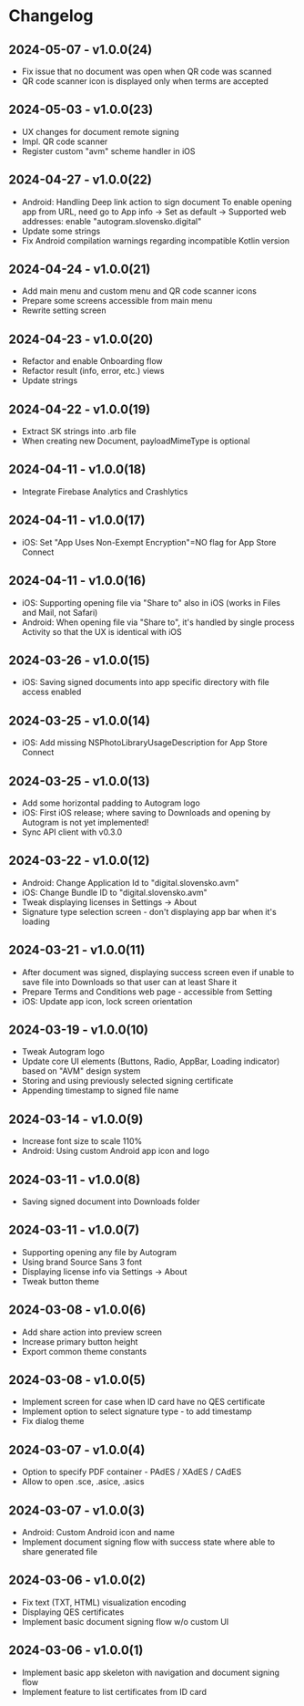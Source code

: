 # Changelog

## 2024-05-07 - v1.0.0(24)

- Fix issue that no document was open when QR code was scanned
- QR code scanner icon is displayed only when terms are accepted

## 2024-05-03 - v1.0.0(23)

- UX changes for document remote signing 
- Impl. QR code scanner
- Register custom "avm" scheme handler in iOS

## 2024-04-27 - v1.0.0(22)

- Android: Handling Deep link action to sign document
  To enable opening app from URL, need go to App info → Set as default → Supported web addresses:
  enable "autogram.slovensko.digital"
- Update some strings
- Fix Android compilation warnings regarding incompatible Kotlin version

## 2024-04-24 - v1.0.0(21)

- Add main menu and custom menu and QR code scanner icons
- Prepare some screens accessible from main menu
- Rewrite setting screen

## 2024-04-23 - v1.0.0(20)

- Refactor and enable Onboarding flow
- Refactor result (info, error, etc.) views 
- Update strings

## 2024-04-22 - v1.0.0(19)

- Extract SK strings into .arb file
- When creating new Document, payloadMimeType is optional

## 2024-04-11 - v1.0.0(18)

- Integrate Firebase Analytics and Crashlytics

## 2024-04-11 - v1.0.0(17)

- iOS: Set "App Uses Non-Exempt Encryption"=NO flag for App Store Connect

## 2024-04-11 - v1.0.0(16)

- iOS: Supporting opening file via "Share to" also in iOS (works in Files and Mail, not Safari)
- Android: When opening file via "Share to", it's handled by single process Activity so that the UX
  is identical with iOS

## 2024-03-26 - v1.0.0(15)

- iOS: Saving signed documents into app specific directory with file access enabled

## 2024-03-25 - v1.0.0(14)

- iOS: Add missing NSPhotoLibraryUsageDescription for App Store Connect

## 2024-03-25 - v1.0.0(13)

- Add some horizontal padding to Autogram logo
- iOS: First iOS release; where saving to Downloads and opening by Autogram is not yet implemented!
- Sync API client with v0.3.0

## 2024-03-22 - v1.0.0(12)

- Android: Change Application Id to "digital.slovensko.avm"
- iOS: Change Bundle ID to "digital.slovensko.avm"
- Tweak displaying licenses in Settings -> About
- Signature type selection screen - don't displaying app bar when it's loading

## 2024-03-21 - v1.0.0(11)

- After document was signed, displaying success screen even if unable to save file into Downloads
  so that user can at least Share it
- Prepare Terms and Conditions web page - accessible from Setting
- iOS: Update app icon, lock screen orientation

## 2024-03-19 - v1.0.0(10)

- Tweak Autogram logo
- Update core UI elements (Buttons, Radio, AppBar, Loading indicator) based on "AVM" design system
- Storing and using previously selected signing certificate
- Appending timestamp to signed file name

## 2024-03-14 - v1.0.0(9)

- Increase font size to scale 110%
- Android: Using custom Android app icon and logo

## 2024-03-11 - v1.0.0(8)

- Saving signed document into Downloads folder

## 2024-03-11 - v1.0.0(7)

- Supporting opening any file by Autogram
- Using brand Source Sans 3 font
- Displaying license info via Settings -> About
- Tweak button theme

## 2024-03-08 - v1.0.0(6)

- Add share action into preview screen
- Increase primary button height
- Export common theme constants

## 2024-03-08 - v1.0.0(5)

- Implement screen for case when ID card have no QES certificate
- Implement option to select signature type - to add timestamp
- Fix dialog theme

## 2024-03-07 - v1.0.0(4)

- Option to specify PDF container - PAdES / XAdES / CAdES
- Allow to open .sce, .asice, .asics

## 2024-03-07 - v1.0.0(3)

- Android: Custom Android icon and name
- Implement document signing flow with success state where able to share generated file

## 2024-03-06 - v1.0.0(2)

- Fix text (TXT, HTML) visualization encoding
- Displaying QES certificates
- Implement basic document signing flow w/o custom UI

## 2024-03-06 - v1.0.0(1)

- Implement basic app skeleton with navigation and document signing flow
- Implement feature to list certificates from ID card

